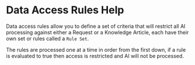 # Data Access Rules Help

Data access rules allow you to define a set of criteria that will restrict all AI processing against either a Request or a Knowledge Article, each have their own set or rules called a ```Rule Set```.

The rules are processed one at a time in order from the first down, if a rule is evaluated to true then access is restricted and AI will not be processed.
